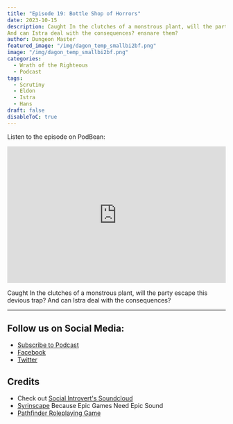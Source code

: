 ```yaml
---
title: "Episode 19: Bottle Shop of Horrors"
date: 2023-10-15
description: Caught In the clutches of a monstrous plant, will the party escape this devious trap?
And can Istra deal with the consequences? ensnare them?
author: Dungeon Master
featured_image: "/img/dagon_temp_smallbi2bf.png"
image: "/img/dagon_temp_smallbi2bf.png"
categories:
  - Wrath of the Righteous
  - Podcast
tags:
  - Scrutiny
  - Eldon
  - Istra
  - Hans
draft: false
disableToC: true
---
```


Listen to the episode on PodBean:
<iframe title="Dragons Not Included" allowtransparency="true" height="315" width="100%" style="border: none; min-width: min(100%, 430px);height:315px;" scrolling="no" data-name="pb-iframe-player" src="https://www.podbean.com/player-v2/?i=zyu7t-9b2b48-pbblog-playlist&share=1&download=1&fonts=Arial&skin=1&font-color=auto&rtl=0&logo_link=episode_page&btn-skin=7&size=315" loading="lazy" allowfullscreen=""></iframe>

<!-- https://www.podbean.com/ew/pb-49suk-105448b --> 

Caught In the clutches of a monstrous plant, will the party escape this devious trap?
And can Istra deal with the consequences?

--------------------------
## Follow us on Social Media: 
- [Subscribe to Podcast](https://feed.podbean.com/dragonsnotincluded/feed.xml)
- [Facebook](https://www.facebook.com/Dragons-Not-Included-Podcast-103097024812637)
- [Twitter](https://twitter.com/PodcastDragons)

## Credits
- Check out [Social Introvert's Soundcloud]
- [Syrinscape] Because Epic Games Need Epic Sound
- [Pathfinder Roleplaying Game]

[Social Introvert's Soundcloud]: https://soundcloud.com/user-520878457
[Syrinscape]: https://syrinscape.com/attributions/?id=118&id=131&id=137&id=140&id=189
[Pathfinder Roleplaying Game]: https://paizo.com/pathfinder
